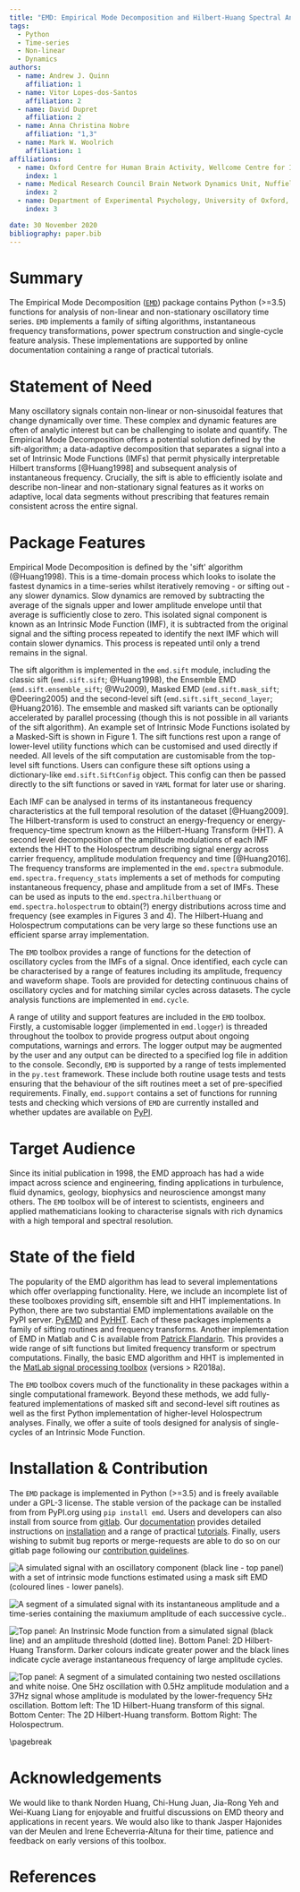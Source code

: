 ```yaml
---
title: "EMD: Empirical Mode Decomposition and Hilbert-Huang Spectral Analyses in Python"
tags:
  - Python
  - Time-series
  - Non-linear
  - Dynamics
authors:
  - name: Andrew J. Quinn
    affiliation: 1
  - name: Vitor Lopes-dos-Santos
    affiliation: 2
  - name: David Dupret
    affiliation: 2
  - name: Anna Christina Nobre
    affiliation: "1,3"
  - name: Mark W. Woolrich
    affiliation: 1
affiliations:
  - name: Oxford Centre for Human Brain Activity, Wellcome Centre for Integrative Neuroimaging, Department of Psychiatry, University of Oxford, Oxford, UK
    index: 1
  - name: Medical Research Council Brain Network Dynamics Unit, Nuffield Department of Clinical Neurosciences, University of Oxford, Oxford, OX1 3TH, United Kingdom
    index: 2
  - name: Department of Experimental Psychology, University of Oxford, Oxford. OX2 6GG. UK
    index: 3

date: 30 November 2020
bibliography: paper.bib
---
```


# Summary

The Empirical Mode Decomposition ([`EMD`](https://emd.readthedocs.io/en/latest/))
package contains Python (>=3.5) functions for analysis of non-linear and
non-stationary oscillatory time series. `EMD` implements a family of sifting
algorithms, instantaneous frequency transformations, power spectrum
construction and single-cycle feature analysis. These implementations are
supported by online documentation containing a range of practical tutorials.

# Statement of Need

Many oscillatory signals contain non-linear or non-sinusoidal features that
change dynamically over time. These complex and dynamic features are often of
analytic interest but can be challenging to isolate and quantify. The Empirical
Mode Decomposition offers a potential solution defined by the sift-algorithm; a
data-adaptive decomposition that separates a signal into a set of Intrinsic
Mode Functions (IMFs) that permit physically interpretable Hilbert transforms
[@Huang1998] and subsequent analysis of instantaneous frequency. Crucially, the
sift is able to efficiently isolate and describe non-linear and non-stationary
signal features as it works on adaptive, local data segments without
prescribing that features remain consistent across the entire signal.

# Package Features

Empirical Mode Decomposition is defined by the 'sift' algorithm (@Huang1998).
This is a time-domain process which looks to isolate the fastest dynamics in a
time-series whilst iteratively removing - or sifting out - any slower dynamics.
Slow dynamics are removed by subtracting the average of the signals upper and
lower amplitude envelope until that average is sufficiently close to zero. This
isolated signal component is known as an Intrinsic Mode Function (IMF), it is
subtracted from the original signal and the sifting process repeated to
identify the next IMF which will contain slower dynamics. This process is
repeated until only a trend remains in the signal.

The sift algorithm is implemented in the `emd.sift` module, including the
classic sift (`emd.sift.sift`; @Huang1998), the Ensemble EMD
(`emd.sift.ensemble_sift`; @Wu2009), Masked EMD (`emd.sift.mask_sift`;
@Deering2005) and the second-level sift (`emd.sift.sift_second_layer`;
@Huang2016). The emsemble and masked sift variants can be optionally
accelerated by parallel processing (though this is not possible in all variants
of the sift algorithm). An example set of Intrinsic Mode Functions isolated by
a Masked-Sift is shown in Figure 1. The sift functions rest upon a range of
lower-level utility functions which can be customised and used directly if
needed. All levels of the sift computation are customisable from the top-level
sift functions. Users can configure these sift options using a dictionary-like
`emd.sift.SiftConfig` object. This config can then be passed directly to the
sift functions or saved in `YAML` format for later use or sharing.

Each IMF can be analysed in terms of its instantaneous frequency
characteristics at the full temporal resolution of the dataset [@Huang2009].
The Hilbert-transform is used to construct an energy-frequency or
energy-frequency-time spectrum known as the Hilbert-Huang Transform (HHT). A
second level decomposition of the amplitude modulations of each IMF extends the
HHT to the Holospectrum describing signal energy across carrier frequency,
amplitude modulation frequency and time [@Huang2016]. The frequency transforms are
implemented in the `emd.spectra` submodule. `emd.spectra.frequency_stats`
implements a set of methods for computing instantaneous frequency, phase and
amplitude from a set of IMFs. These can be used as inputs to the
`emd.spectra.hilberthuang` or `emd.spectra.holospectrum` to obtain(?) energy
distributions across time and frequency (see examples in Figures 3 and 4). The
Hilbert-Huang and Holospectrum computations can be very large so these
functions use an efficient sparse array implementation.

The `EMD` toolbox provides a range of functions for the detection of oscillatory
cycles from the IMFs of a signal. Once identified, each cycle can be
characterised by a range of features including its amplitude, frequency and
waveform shape. Tools are provided for detecting continuous chains of
oscillatory cycles and for matching similar cycles across datasets. The cycle
analysis functions are implemented in `emd.cycle`.

A range of utility and support features are included in the `EMD` toolbox.
Firstly, a customisable logger (implemented in `emd.logger`) is threaded
throughout the toolbox to provide progress output about ongoing computations,
warnings and errors. The logger output may be augmented by the user and any
output can be directed to a specified log file in addition to the console.
Secondly, `EMD` is supported by a range of tests implemented in the `py.test`
framework. These include both routine usage tests and tests ensuring that the
behaviour of the sift routines meet a set of pre-specified requirements.
Finally, `emd.support` contains a set of functions for running tests and
checking which versions of `EMD` are currently installed and whether updates
are available on [PyPI](https://pypi.org/project/emd/).

# Target Audience

Since its initial publication in 1998, the EMD approach has had a wide impact
across science and engineering, finding applications in turbulence, fluid
dynamics, geology, biophysics and neuroscience amongst many others. The `EMD`
toolbox will be of interest to scientists, engineers and applied mathematicians
looking to characterise signals with rich dynamics with a high temporal and
spectral resolution.

# State of the field

The popularity of the EMD algorithm has lead to several
implementations which offer overlapping functionality. Here, we include an
incomplete list of these toolboxes providing sift, ensemble sift and HHT
implementations. In Python, there are two substantial EMD implementations
available on the PyPI server. [PyEMD](https://pyemd.readthedocs.io/en/latest/)
and [PyHHT](https://pyhht.readthedocs.io/en/latest/). Each of these packages
implements a family of sifting routines and frequency transforms. Another
implementation of EMD in Matlab and C is available from [Patrick
Flandarin](http://perso.ens-lyon.fr/patrick.flandrin/emd.html). This provides a
wide range of sift functions but limited frequency transform or spectrum
computations. Finally, the basic EMD algorithm and HHT is implemented in the
[MatLab signal processing
toolbox](https://uk.mathworks.com/help/signal/ref/emd.html) (versions >
R2018a).

The `EMD` toolbox covers much of the functionality in these packages within a
single computational framework. Beyond these methods, we add fully-featured
implementations of masked sift and second-level sift routines as well as the
first Python implementation of higher-level Holospectrum analyses. Finally, we
offer a suite of tools designed for analysis of single-cycles of an Intrinsic
Mode Function.

# Installation & Contribution

The `EMD` package is implemented in Python (>=3.5) and is freely available
under a GPL-3 license. The stable version of the package can be installed from
from PyPI.org using ```pip install emd```. Users and developers can also
install from source from [gitlab](https://gitlab.com/emd-dev/emd). Our
[documentation](https://emd.readthedocs.io) provides detailed instructions on
[installation](https://emd.readthedocs.io/en/latest/install.html) and a range
of practical
[tutorials](https://emd.readthedocs.io/en/latest/emd_tutorials/index.html).
Finally, users wishing to submit bug reports or merge-requests are able to do
so on our gitlab page following our [contribution
guidelines](https://emd.readthedocs.io/en/latest/contribute.html).

![A simulated signal with an oscillatory component (black line - top panel) with a set of intrinsic mode functions estimated using a mask sift EMD (coloured lines - lower panels).](figures/emd_joss_example1_sift.png)

![A segment of a simulated signal with its instantaneous amplitude and a time-series containing the maxiumum amplitude of each successive cycle..](figures/emd_joss_example2_amp.png)

![Top panel: An Instrinsic Mode function from a simulated signal (black line) and an amplitude threshold (dotted line). Bottom Panel: 2D Hilbert-Huang Transform. Darker colours indicate greater power and the black lines indicate cycle average instantaneous frequency of large amplitude cycles.](figures/emd_joss_example3_hht.png)

![Top panel: A segment of a simulated containing two nested oscillations and white noise. One 5Hz oscillation with 0.5Hz amplitude modulation and a 37Hz signal whose amplitude is modulated by the lower-frequency 5Hz oscillation. Bottom left: The 1D Hilbert-Huang transform of this signal. Bottom Center: The 2D Hilbert-Huang transform. Bottom Right: The Holospectrum.](figures/emd_joss_example4_holo.png)

\pagebreak

# Acknowledgements

We would like to thank Norden Huang, Chi-Hung Juan, Jia-Rong Yeh and Wei-Kuang
Liang for enjoyable and fruitful discussions on EMD theory and applications in
recent years. We would also like to thank Jasper Hajonides van der Meulen and
Irene Echeverria-Altuna for their time, patience and feedback on early versions
of this toolbox.

# References
